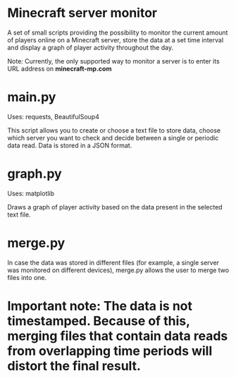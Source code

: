 # Minecraft server monitor
A set of small scripts providing the possibility to monitor the current amount of players online on a Minecraft server, store the data at a set time interval and display a graph of player activity throughout the day.

Note: Currently, the only supported way to monitor a server is to enter its URL address on **minecraft-mp.com**


# main.py
Uses: requests, BeautifulSoup4

This script allows you to create or choose a text file to store data, choose which server you want to check and decide between a single or periodic data read.
Data is stored in a JSON format.


# graph.py
Uses: matplotlib

Draws a graph of player activity based on the data present in the selected text file.


# merge.py
In case the data was stored in different files (for example, a single server was monitored on different devices), merge.py allows the user to merge two files into one.


# Important note: The data is not timestamped. Because of this, merging files that contain data reads from overlapping time periods will distort the final result.
